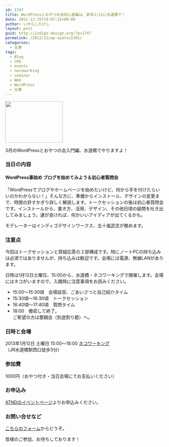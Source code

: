 ```yaml
---
id: 1747
title: WordPressとおやつの会初心者編は、新年1/12に水道橋で！
date: 2012-12-25T19:07:22+00:00
author: いがらしたけし
layout: post
guid: http://indigo-design.org/?p=1747
permalink: /2012/12/wp-oyatsu1301/
categories:
  - 仕事
tags:
  - Blog
  - CMS
  - events
  - necoworking
  - seminar
  - Web
  - WordPress
  - 仕事
---
```

<a href="https://picasaweb.google.com/lh/photo/KpRk1D0d-sEgSQMo5zk9yaFkpfZeH02Ryj0dv4D59lo?feat=embedwebsite"><img src="https://lh5.googleusercontent.com/-OooT0EVtM_Q/UNl36s4hDjI/AAAAAAAAAkg/zrJNh8Xiajg/s800/new_logo_182x131.jpg" height="131" width="182" /></a>

3月のWordPressとおやつの会入門編、水道橋でやりますよ！

<h3>当日の内容</h3>
<h4>WordPress事始め ブログを始めてみよう＆初心者質問会</h4>

「WordPressでブログやホームページを始めたいけど、何から手を付けたらいいのかわからない！」そんな方に、準備からインストール、デザインの変更まで、時間の許すかぎり詳しく解説します。トークセッションの後は初心者質問会です。インストールから、書き方、活用、デザイン、その他日頃の疑問を吐き出してみましょう。運が良ければ、何かいいアイディアが出てくるかも。

モデレーターはインディゴデザインワークス、五十嵐武志が務めます。

<h3>注意点</h3>

今回はトークセッションと質疑応答の２部構成です。特にノートPCの持ち込みは必須ではありませんが、持ち込みは歓迎です。会場には電源、無線LANがあります。

日時は1月12日土曜日、15:00から、水道橋・ネコワーキングで開催します。会場にはネコがいますので、入館時に注意事項をお読みください。
<ul>
	<li>15:00～15:30頃　会場設営、ごあいさつと自己紹介タイム</li>
	<li>15:30頃～16:30頃　トークセッション</li>
	<li>16:40頃～17:40頃　質問タイム</li>
	<li>18:00　撤収して終了。<br />ご希望の方は懇親会（別途割り勘）へ。</li>
</ul>
<h3>日時と会場</h3>

2013年1月12日 土曜日 15:00～18:00 <a href="http://goo.gl/maps/j1wzp">ネコワーキング</a>（JR水道橋駅西口徒歩3分）

<h3>参加費</h3>

1000円（おやつ付き・当日会場にてお支払いください）

<h3>お申込み</h3>

<a href="http://atnd.org/event/wpoyatsu1301">ATNDのイベントページ</a>よりお申込みください。

<h3>お問い合せなど</h3>

<a href="/about-the-author/#contact">こちらのフォーム</a>からどうぞ。

皆様のご参加、お待ちしております！